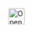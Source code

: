 <a href="https://studio.firebase.google.com/new?template=">
  <img
    height="32"
    alt="Open in Firebase Studio"
    src="https://cdn.firebasestudio.dev/btn/open_blue_32.svg">
</a>
